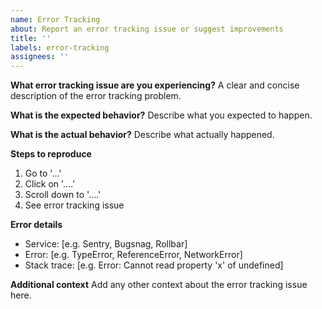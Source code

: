 ```yaml
---
name: Error Tracking
about: Report an error tracking issue or suggest improvements
title: ''
labels: error-tracking
assignees: ''
---
```


**What error tracking issue are you experiencing?**
A clear and concise description of the error tracking problem.

**What is the expected behavior?**
Describe what you expected to happen.

**What is the actual behavior?**
Describe what actually happened.

**Steps to reproduce**
1. Go to '...'
2. Click on '....'
3. Scroll down to '....'
4. See error tracking issue

**Error details**
- Service: [e.g. Sentry, Bugsnag, Rollbar]
- Error: [e.g. TypeError, ReferenceError, NetworkError]
- Stack trace: [e.g. Error: Cannot read property 'x' of undefined]

**Additional context**
Add any other context about the error tracking issue here.

